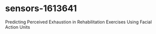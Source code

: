 # sensors-1613641
Predicting Perceived Exhaustion in Rehabilitation Exercises Using Facial Action Units
